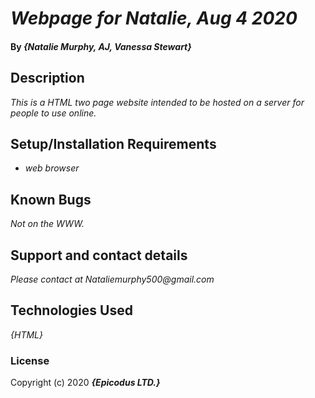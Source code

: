 

# _Webpage for Natalie, Aug 4 2020_

#### By _**{Natalie Murphy, AJ, Vanessa Stewart}**_

## Description

_This is a HTML two page website intended to be hosted on a server for people to use online._

## Setup/Installation Requirements

* _web browser_


## Known Bugs

_Not on the WWW._

## Support and contact details

_Please contact at Nataliemurphy500@gmail.com_

## Technologies Used

_{HTML}_

### License


Copyright (c) 2020 **_{Epicodus LTD.}_**